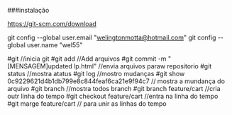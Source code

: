 ###instalação

https://git-scm.com/download

git config --global user.email "welingtonmotta@hotmail.com"
git config --global user.name "wel55"

#git  //inicia git
#git add <name>//Add arquivos
#git commit -m "[MENSAGEM]updated lp.html" //envia arquivos paraw repositorio
#git status //mostra atatus
#git log //mostro mudanças
#git show 0c9229621d4b1db799e8c844feaf6ca21e9f94c7 // mostra a mundança do arquivo
#git branch //mostra todos branch
#git branch feature/cart   //cria outr linha do tempo
#git checkout feature/cart //entra na linha do tempo 
#git marge feature/cart // para unir as linhas do tempo